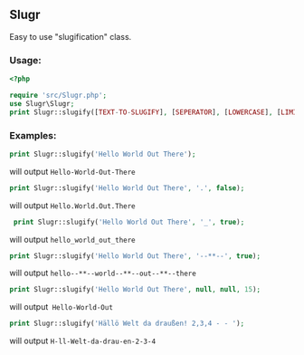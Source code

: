 ## Slugr

Easy to use "slugification" class.

### Usage:
```php
<?php

require 'src/Slugr.php';
use Slugr\Slugr;
print Slugr::slugify([TEXT-TO-SLUGIFY], [SEPERATOR], [LOWERCASE], [LIMIT], [EXPRESSION]);
```

### Examples:
```php
print Slugr::slugify('Hello World Out There');

```
will output `Hello-World-Out-There`

```php 
print Slugr::slugify('Hello World Out There', '.', false);
```
will output `Hello.World.Out.There`

```php
 print Slugr::slugify('Hello World Out There', '_', true);
 ```
will output `hello_world_out_there`

```php 
print Slugr::slugify('Hello World Out There', '--**--', true);
```
will output `hello--**--world--**--out--**--there`

```php 
print Slugr::slugify('Hello World Out There', null, null, 15);
``` 
will output` Hello-World-Out`

```php 
print Slugr::slugify('Hällö Welt da draußen! 2,3,4 - - ');
```
will output `H-ll-Welt-da-drau-en-2-3-4`
